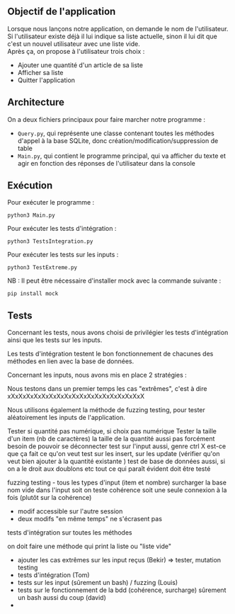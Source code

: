 ## Objectif de l'application   

Lorsque nous lançons notre application, on demande le nom de l'utilisateur.  
Si l'utilisateur existe déjà il lui indique sa liste actuelle, sinon il lui dit que c'est un nouvel utilisateur avec une liste vide.  
Après ça, on propose à l'utilisateur trois choix :
 - Ajouter une quantité d'un article de sa liste
 - Afficher sa liste
 - Quitter l'application

## Architecture   

On a deux fichiers principaux pour faire marcher notre programme :  
 - `Query.py`, qui représente une classe contenant toutes les méthodes d'appel à la base SQLite, donc création/modification/suppression de table
 - `Main.py`, qui contient le programme principal, qui va afficher du texte et agir en fonction des réponses de l'utilisateur dans la console

## Exécution

Pour exécuter le programme :

```
python3 Main.py
```

Pour exécuter les tests d'intégration :

```
python3 TestsIntegration.py
```

Pour exécuter les tests sur les inputs :

```
python3 TestExtreme.py
```

NB : Il peut être nécessaire d'installer mock avec la commande suivante :

```
pip install mock
```

## Tests

Concernant les tests, nous avons choisi de privilégier les tests d'intégration ainsi que les tests sur les inputs.

Les tests d'intégration testent le bon fonctionnement de chacunes des méthodes en lien avec la base de données.

Concernant les inputs, nous avons mis en place 2 stratégies :

Nous testons dans un premier temps les cas "extrêmes", c'est à dire  xXxXxXxXxXxXxXxXxXxXxXxXxXxXxXxXxXxX

Nous utilisons également la méthode de fuzzing testing, pour tester aléatoirement les inputs de l'application.

Tester si quantité pas numérique, si choix pas numérique
Tester la taille d'un item (nb de caractères) la taille de la quantité aussi
pas forcément besoin de pouvoir se déconnecter
test sur l'input aussi, genre ctrl X est-ce que ça fait ce qu'on veut 
test sur les insert, sur les update (vérifier qu'on veut bien ajouter à la quantité existante )
test de base de données aussi, si on a le droit aux doublons etc
tout ce qui paraît évident doit être testé

fuzzing testing - tous les types d'input (item et nombre)
surcharger la base  
nom vide dans l'input
soit on teste cohérence soit une seule connexion à la fois (plutôt sur la cohérence)
- modif accessible sur l'autre session
- deux modifs "en même temps" ne s'écrasent pas

tests d'intégration sur toutes les méthodes 

on doit faire une méthode qui print la liste ou "liste vide"

- ajouter les cas extrêmes sur les input reçus (Bekir) => tester, mutation testing 
- tests d'intégration (Tom)
- tests sur les input (sûrement un bash) / fuzzing (Louis)
- tests sur le fonctionnement de la bdd (cohérence, surcharge) sûrement un bash aussi du coup (david)
- 